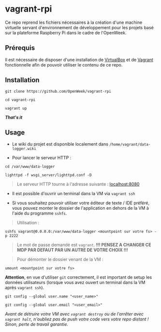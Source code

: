 # vagrant-rpi

Ce repo reprend les fichiers nécessaires à la création d'une machine virtuelle servant d'environnement de développement pour les projets basé sur la plateforme Raspberry Pi dans le cadre de l'OpenWeek.

## Prérequis

Il est nécessaire de disposer d'une installation de [VirtualBox](https://www.virtualbox.org/) et de [Vagrant](https://www.vagrantup.com/) fonctionnelle afin de pouvoir utiliser le contenu de ce repo.

## Installation

```
git clone https://github.com/OpenWeek/vagrant-rpi

cd vagrant-rpi

vagrant up
```
**_That's it_**

## Usage

- Le wiki du projet est disponible localement dans ```/home/vagrant/data-logger.wiki```

- Pour lancer le serveur HTTP :

```
cd /var/www/data-logger

lighttpd -f wsgi_server/lighttpd.conf -D
```

> Le serveur HTTP tourne à l'adresse suivante : [localhost:8080](http://localhost:8080)

- Il est possible d'ouvrir un terminal dans la VM via `vagrant ssh`

- Si vous souhaitez pouvoir utiliser votre éditeur de texte / IDE préféré, vous pouvez monter le dossier de l'application en dehors de la VM à l'aide du programme ```sshfs```.

> Utilisation : 

```
sshfs vagrant@0.0.0.0:/var/www/data-logger <mountpoint sur votre fs> -p 2222
```

> Le mot de passe demandé est `vagrant`.
> **!!! PENSEZ A CHANGER CE MDP PAR DEFAUT PAR UN AUTRE DE VOTRE CHOIX !!!**

> Pour démonter le dossier venant de la VM :

```
umount <mountpoint sur votre fs>
```

**Attention**, en vue d'utiliser `git` correctement, il est important de setup les données utilisateurs (lorsque vous avez ouvert un terminal dans la VM après `vagrant ssh`).

```
git config --global user.name "<user_name>"

git config --global user.email "<user_email>"
```

_Avant de détruire votre VM avec `vagrant destroy` ou de l'arrêter avec `vagrant halt`, n'oubliez pas de push votre code vers votre repo distant ! Sinon, perte de travail garantie._


